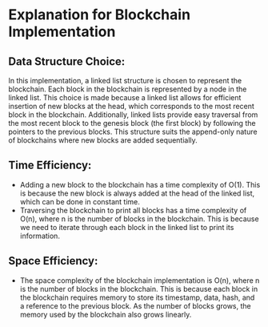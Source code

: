 # Explanation for Blockchain Implementation

## Data Structure Choice:

In this implementation, a linked list structure is chosen to represent the blockchain. Each block in the blockchain is represented by a node in the linked list. This choice is made because a linked list allows for efficient insertion of new blocks at the head, which corresponds to the most recent block in the blockchain. Additionally, linked lists provide easy traversal from the most recent block to the genesis block (the first block) by following the pointers to the previous blocks. This structure suits the append-only nature of blockchains where new blocks are added sequentially.

## Time Efficiency:

- Adding a new block to the blockchain has a time complexity of O(1). This is because the new block is always added at the head of the linked list, which can be done in constant time.
- Traversing the blockchain to print all blocks has a time complexity of O(n), where n is the number of blocks in the blockchain. This is because we need to iterate through each block in the linked list to print its information.

## Space Efficiency:

- The space complexity of the blockchain implementation is O(n), where n is the number of blocks in the blockchain. This is because each block in the blockchain requires memory to store its timestamp, data, hash, and a reference to the previous block. As the number of blocks grows, the memory used by the blockchain also grows linearly.
